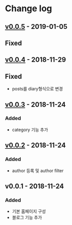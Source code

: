 # Change log

## [v0.0.5](https://github.com/yogae/yogae.github.io/compare/v0.0.3...v0.0.4) - 2019-01-05

## Fixed

## [v0.0.4](https://github.com/yogae/yogae.github.io/compare/v0.0.3...v0.0.4) - 2018-11-29

## Fixed
- posts를 diary형식으로 변경

## [v0.0.3](https://github.com/yogae/yogae.github.io/compare/v0.0.2...v0.0.3) - 2018-11-24

### Added
- category 기능 추가

## [v0.0.2](https://github.com/yogae/yogae.github.io/compare/v0.0.1...v0.0.2) - 2018-11-24

### Added
- author 등록 및 author filter

## v0.0.1 - 2018-11-24

### Added
- 기본 홈페이지 구성
- 블로그 기능 추가